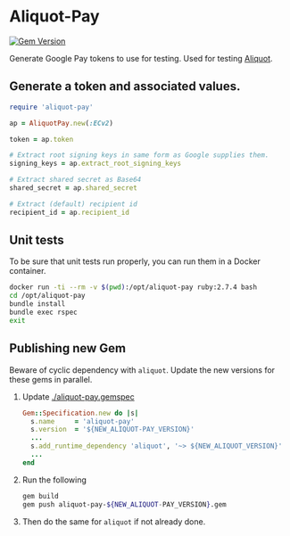 # Aliquot-Pay

[![Gem Version](https://badge.fury.io/rb/aliquot-pay.svg)](https://badge.fury.io/rb/aliquot-pay)

Generate Google Pay tokens to use for testing.
Used for testing [Aliquot](https://github.com/clearhaus/aliquot).

## Generate a token and associated values.
```ruby
require 'aliquot-pay'

ap = AliquotPay.new(:ECv2)

token = ap.token

# Extract root signing keys in same form as Google supplies them.
signing_keys = ap.extract_root_signing_keys

# Extract shared secret as Base64
shared_secret = ap.shared_secret

# Extract (default) recipient id
recipient_id = ap.recipient_id
```

## Unit tests ##

To be sure that unit tests run properly, you can run them in a Docker container.

```bash
docker run -ti --rm -v $(pwd):/opt/aliquot-pay ruby:2.7.4 bash
cd /opt/aliquot-pay
bundle install
bundle exec rspec
exit
```

## Publishing new Gem

Beware of cyclic dependency with `aliquot`. Update the new versions
for these gems in parallel.

1. Update [./aliquot-pay.gemspec](./aliquot-pay.gemspec)
    ```gemspec
    Gem::Specification.new do |s|
      s.name     = 'aliquot-pay'
      s.version  = '${NEW_ALIQUOT-PAY_VERSION}'
      ...
      s.add_runtime_dependency 'aliquot', '~> ${NEW_ALIQUOT_VERSION}'
      ...
    end
    ```

2. Run the following
    ```bash
    gem build
    gem push aliquot-pay-${NEW_ALIQUOT-PAY_VERSION}.gem
    ```

3. Then do the same for `aliquot` if not already done.

